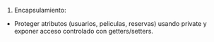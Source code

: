 1.	Encapsulamiento:
- Proteger atributos (usuarios, peliculas, reservas) usando private y exponer acceso controlado con getters/setters.
